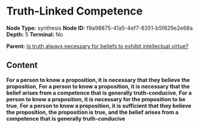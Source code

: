 # Truth-Linked Competence

**Node Type:** synthesis
**Node ID:** f9a98875-41a5-4ef7-8351-b5f829e2e68a
**Depth:** 5
**Terminal:** No

**Parent:** [Is truth always necessary for beliefs to exhibit intellectual virtue?](is-truth-always-necessary-for-beliefs-to-exhibit-intellectual-virtue-antithesis-afb75f79-bfb0-4d7e-b03a-060e4845984f.md)

## Content

**For a person to know a proposition, it is necessary that they believe the proposition**, **For a person to know a proposition, it is necessary that the belief arises from a competence that is generally truth-conducive**, **For a person to know a proposition, it is necessary for the proposition to be true**, **For a person to know a proposition, it is sufficient that they believe the proposition, the proposition is true, and the belief arises from a competence that is generally truth-conducive**
